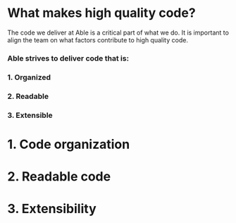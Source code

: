 # What makes high quality code?

The code we deliver at Able is a critical part of what we do. It is important to align the team on what factors contribute to high quality code. 

### Able strives to deliver code that is: ###

### 1. Organized ###
### 2. Readable ###
### 3. Extensible ###

# 1. Code organization

# 2. Readable code

# 3. Extensibility
